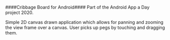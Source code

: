 ####Cribbage Board for Android####
Part of the Android App a Day project 2020.

Simple 2D canvas drawn application which allows for panning and zooming the view frame over a canvas.
User picks up pegs by touching and dragging them.

